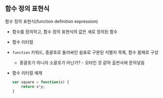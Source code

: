 ## 함수 정의 표현식

함수 정의 표현식(function definition expression)

- 함수를 정의하고, 함수 정의 표현식의 값은 새로 정의된 함수

- 함수 리터럴

- `function` 키워드, 중괄호로 둘러싸인 쉼표로 구분된 식별자 목록, 함수 몸체로 구성

  - 중괄호가 아니라 소괄호가 아닌가? - 오타인 것 같아 출판사에 문의넣음

- 함수 리터럴 예제

  ```javascript
  var square = function(x) {
      return x*y;
  }
  ```

  

